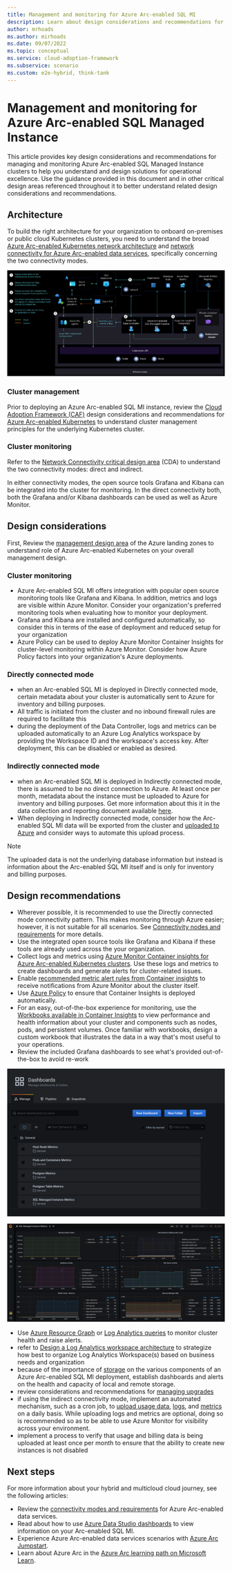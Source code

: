 ```yaml
---
title: Management and monitoring for Azure Arc-enabled SQL MI
description: Learn about design considerations and recommendations for the management and monitoring of  Azure Arc-enabled SQL Managed Instance.
author: mrhoads
ms.author: mirhoads
ms.date: 09/07/2022
ms.topic: conceptual
ms.service: cloud-adoption-framework
ms.subservice: scenario
ms.custom: e2e-hybrid, think-tank
---
```


# Management and monitoring for Azure Arc-enabled SQL Managed Instance

This article provides key design considerations and recommendations for managing and monitoring Azure Arc-enabled SQL Managed Instance clusters to help you understand and design solutions for operational excellence. Use the guidance provided in this document and in other critical design areas referenced throughout it to better understand related design considerations and recommendations.

## Architecture

To build the right architecture for your organization to onboard on-premises or public cloud Kubernetes clusters, you need to understand the broad  [Azure Arc-enabled Kubernetes network architecture](/azure/cloud-adoption-framework/scenarios/hybrid/arc-enabled-kubernetes/eslz-arc-kubernetes-network-connectivity) and [network connectivity for Azure Arc-enabled data services](./eslz-arc-datasvc-sqlmi-network-connectivity.md), specifically concerning the two connectivity modes.

[![A diagram showing architecture of Azure Arc-enabled data services.](./media/arc-enabled-data-svc-sql-mi-data-services-architecture.png)](./media/arc-enabled-data-svc-sql-mi-data-services-architecture.png#lightbox)

### Cluster management

Prior to deploying an Azure Arc-enabled SQL MI instance, review the [Cloud Adoption Framework (CAF)](/azure/cloud-adoption-framework/scenarios/hybrid/arc-enabled-kubernetes/eslz-arc-kubernetes-management-disciplines) design considerations and recommendations for [Azure Arc-enabled Kubernetes](/azure/cloud-adoption-framework/scenarios/hybrid/arc-enabled-kubernetes/eslz-arc-kubernetes-management-disciplines) to understand cluster management principles for the underlying Kubernetes cluster.

### Cluster monitoring

Refer to the [Network Connectivity critical design area](./eslz-arc-datasvc-sqlmi-network-connectivity.md) (CDA) to understand the two connectivity modes: direct and indirect.  

In either connectivity modes, the open source tools Grafana and Kibana can be integrated into the cluster for monitoring.  In the direct connectivity both, both the Grafana and/or Kibana dashboards can be used as well as Azure Monitor.

## Design considerations

First, Review the [management design area](/azure/cloud-adoption-framework/ready/landing-zone/design-area/management) of the Azure landing zones to understand role of Azure Arc-enabled Kubernetes on your overall management design.

### Cluster monitoring

- Azure Arc-enabled SQL MI offers integration with popular open source monitoring tools like Grafana and Kibana.  In addition, metrics and logs are visible within Azure Monitor. Consider your organization's preferred monitoring tools when evaluating how to monitor your deployment.
- Grafana and Kibana are installed and configured automatically, so consider this in terms of the ease of deployment and reduced setup for your organization
- Azure Policy can be used to deploy Azure Monitor Container Insights for cluster-level monitoring within Azure Monitor.  Consider how Azure Policy factors into your organization's Azure deployments.

### Directly connected mode

- when an Arc-enabled SQL MI is deployed in Directly connected mode, certain metadata about your cluster is automatically sent to Azure for inventory and billing purposes.
- All traffic is initiated from the cluster and no inbound firewall rules are required to facilitate this
- during the deployment of the Data Controller, logs and metrics can be uploaded automatically to an Azure Log Analytics workspace by providing the Workspace ID and the workspace's access key.  After deployment, this can be disabled or enabled as desired.

### Indirectly connected mode

- when an Arc-enabled SQL MI is deployed in Indirectly connected mode, there is assumed to be no direct connection to Azure.  At least once per month, metadata about the instance must be uploaded to Azure for inventory and billing purposes.  Get more information about this it in the data collection and reporting document available [here](/azure/azure-arc/data/privacy-data-collection-and-reporting).
- When deploying in Indirectly connected mode, consider how the Arc-enabled SQL MI data will be exported from the cluster and [uploaded to Azure](/azure/azure-arc/data/upload-logs?tabs=windows) and consider ways to automate this upload process.

> [!NOTE]
> The uploaded data is not the underlying database information but instead is information about the Arc-enabled SQL MI itself and is only for inventory and billing purposes.

## Design recommendations

- Wherever possible, it is recommended to use the Directly connected mode connectivity pattern.  This makes monitoring through Azure easier; however, it is not suitable for all scenarios. See [Connectivity nodes and requirements](/azure/azure-arc/data/connectivity) for more details.
- Use the integrated open source tools like Grafana and Kibana if these tools are already used across the your organization.
- Collect logs and metrics using [Azure Monitor Container insights for Azure Arc-enabled Kubernetes clusters](/azure/azure-monitor/containers/container-insights-enable-arc-enabled-clusters). Use these logs and metrics to create dashboards and generate alerts for cluster-related issues.
- Enable [recommended metric alert rules from Container insights](/azure/azure-monitor/containers/container-insights-metric-alerts) to receive notifications from Azure Monitor about the cluster itself.
- Use [Azure Policy](/azure/cloud-adoption-framework/scenarios/hybrid/arc-enabled-kubernetes/eslz-arc-kubernetes-governance-disciplines#policy-management-and-reporting) to ensure that Container Insights is deployed automatically.
- For an easy, out-of-the-box experience for monitoring, use the [Workbooks available in Container Insights](/azure/azure-monitor/containers/container-insight-reports) to view performance and health information about your cluster and components such as nodes, pods, and persistent volumes.  Once familiar with workbooks, design a custom workbook that illustrates the data in a way that's most useful to your operations.
- Review the included Grafana dashboards to see what's provided out-of-the-box to avoid re-work

[![A screenshot showing the out-of-the-box Grafana dashboards.](./media/arc-enabled-data-svc-sql-mi-grafana-1.png)](./media/arc-enabled-data-svc-sql-mi-grafana-1.png#lightbox)

[![A screenshot showing the Grafana SQL Managed Instance Metrics dashboard.](./media/arc-enabled-data-svc-sql-mi-grafana-2.png)](./media/arc-enabled-data-svc-sql-mi-grafana-2.png#lightbox)

- Use [Azure Resource Graph](/azure/azure-arc/kubernetes/resource-graph-samples?tabs=azure-cli) or [Log Analytics queries](/azure/azure-monitor/logs/queries) to monitor cluster health and raise alerts.
- refer to [Design a Log Analytics workspace architecture](/azure/azure-monitor/logs/workspace-design) to strategize how best to organize Log Analytics Workspace(s) based on business needs and organization
- because of the importance of [storage](./eslz-arc-datasvc-sqlmi-storage-disciplines.md) on the various components of an Azure Arc-enabled SQL MI deployment, establish dashboards and alerts on the health and capacity of local and remote storage.
- review considerations and recommendations for [managing upgrades](./eslz-arc-datasvc-sqlmi-upgradeability-disciplines.md)
- if using the indirect connectivity mode, implement an automated mechanism, such as a cron job, to [upload usage data](/azure/azure-arc/data/upload-usage-data), [logs](/azure/azure-arc/data/upload-logs?tabs=windows), and [metrics](/azure/azure-arc/data/upload-metrics?tabs=powershell) on a daily basis.  While uploading logs and metrics are optional, doing so is recommended so as to be able to use Azure Monitor for visibility across your environment.
- implement a process to verify that usage and billing data is being uploaded at least once per month to ensure that the ability to create new instances is not disabled

## Next steps

For more information about your hybrid and multicloud cloud journey, see the following articles:

- Review the [connectivity modes and requirements](/azure/azure-arc/data/connectivity) for Azure Arc-enabled data services.
- Read about how to use [Azure Data Studio dashboards](/azure/azure-arc/data/azure-data-studio-dashboards) to view information on your Arc-enabled SQL MI.
- Experience Azure Arc-enabled data services scenarios with [Azure Arc Jumpstart](https://azurearcjumpstart.io/azure_arc_jumpstart/azure_arc_data/).
- Learn about Azure Arc in the [Azure Arc learning path on Microsoft Learn](/learn/paths/manage-hybrid-infrastructure-with-azure-arc/).
